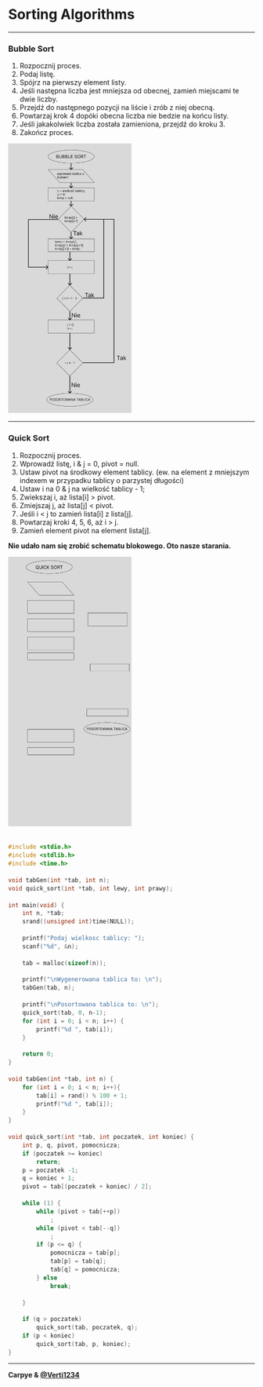 # Sorting Algorithms

---

### Bubble Sort

1. Rozpocznij proces.
2. Podaj listę.
3. Spójrz na pierwszy element listy.
4. Jeśli następna liczba jest mniejsza od obecnej, zamień miejscami te dwie liczby.
5. Przejdź do następnego pozycji na liście i zrób z niej obecną.
6. Powtarzaj krok 4 dopóki obecna liczba nie bedzie na końcu listy.
7. Jeśli jakakolwiek liczba została zamieniona, przejdź do kroku 3.
8. Zakończ proces.

<img src="./bubble Sort.png" alt="Bubble Sort Block Scheme" style='width: 50%'/>

___

### Quick Sort

1. Rozpocznij proces.
2. Wprowadź listę, i & j = 0, pivot = null.
3. Ustaw pivot na środkowy element tablicy. (ew. na element z mniejszym indexem w przypadku tablicy o parzystej długości)
4. Ustaw  i na 0 & j na wielkość tablicy - 1;
5. Zwiekszaj i, aż lista[i] > pivot.
6. Zmiejszaj j, aż lista[j] < pivot.
7. Jeśli i < j to zamień lista[i] z lista[j].
8. Powtarzaj kroki 4, 5, 6, aż i > j.
9. Zamień element pivot na element lista[j].

__Nie udało nam się zrobić schematu blokowego. Oto nasze starania.__

<img src='./Quick Sort.png' alt="Quick Sort" style='width: 50%'/>

```c

#include <stdio.h>
#include <stdlib.h>
#include <time.h>

void tabGen(int *tab, int n);
void quick_sort(int *tab, int lewy, int prawy);

int main(void) {
    int n, *tab;
    srand((unsigned int)time(NULL));

    printf("Podaj wielkosc tablicy: ");
    scanf("%d", &n);
    
    tab = malloc(sizeof(n));

    printf("\nWygenerowana tablica to: \n");
    tabGen(tab, n);

    printf("\nPosortowana tablica to: \n");
    quick_sort(tab, 0, n-1);
    for (int i = 0; i < n; i++) {
        printf("%d ", tab[i]);
    }

    return 0;
}

void tabGen(int *tab, int n) {
    for (int i = 0; i < n; i++){
        tab[i] = rand() % 100 + 1;
        printf("%d ", tab[i]);
    }
}

void quick_sort(int *tab, int poczatek, int koniec) {
    int p, q, pivot, pomocnicza;
    if (poczatek >= koniec)
        return;
    p = poczatek -1;
    q = koniec + 1;
    pivot = tab[(poczatek + koniec) / 2];

    while (1) {
        while (pivot > tab[++p])
            ;
        while (pivot < tab[--q])
            ;
        if (p <= q) {
            pomocnicza = tab[p];
            tab[p] = tab[q];
            tab[q] = pomocnicza;
        } else 
            break;
        
    }

    if (q > poczatek)
        quick_sort(tab, poczatek, q);
    if (p < koniec)
        quick_sort(tab, p, koniec);
}

```

___


__Carpye & [@Verti1234]('https://github.com/verti1234')__
